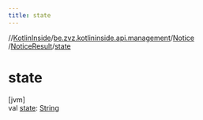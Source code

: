 ```yaml
---
title: state
---
```

//[KotlinInside](../../../../index.html)/[be.zvz.kotlininside.api.management](../../index.html)/[Notice](../index.html)
/[NoticeResult](index.html)/[state](state.html)

# state

[jvm]\
val [state](state.html): [String](https://kotlinlang.org/api/latest/jvm/stdlib/kotlin/-string/index.html)




